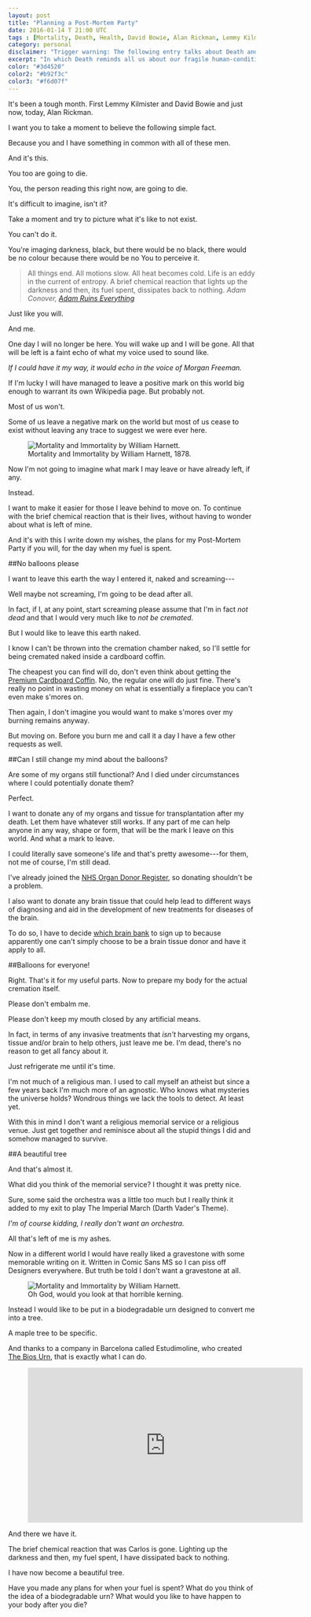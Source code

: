 ```yaml
---
layout: post
title: "Planning a Post-Mortem Party"
date: 2016-01-14 T 21:00 UTC
tags : [Mortality, Death, Health, David Bowie, Alan Rickman, Lemmy Kilmister, "Bios Urn", Recycle]
category: personal
disclaimer: "Trigger warning: The following entry talks about Death and/or dying." 
excerpt: "In which Death reminds all us about our fragile human-condition and I decide to make plans for my eventual demise."
color: "#3d4520"
color2: "#b92f3c"
color3: "#f6d07f"
---
```

It's been a tough month. First Lemmy Kilmister and David Bowie and just now, today, Alan Rickman. 

I want you to take a moment to believe the following simple fact.

Because you and I have something in common with all of these men.

And it's this.

You too are going to die.

You, the person reading this right now, are going to die.

It's difficult to imagine, isn't it?

Take a moment and try to picture what it's like to not exist.

You can't do it.

You're imaging darkness, black, but there would be no black, there would be no colour because there would be no You to perceive it.

> All things end. All motions slow. All heat becomes cold. Life is an eddy in the current of entropy. A brief chemical reaction that lights up the darkness and then, its fuel spent, dissipates back to nothing. <cite>Adam Conover, <a href="https://www.youtube.com/watch?v=HuKB0_t3J0A">Adam Ruins Everything</a></cite>

Just like you will.

And me.

One day I will no longer be here. You will wake up and I will be gone. All that will be left is a faint echo of what my voice used to sound like.

*If I could have it my way, it would echo in the voice of Morgan Freeman.*

If I'm lucky I will have managed to leave a positive mark on this world big enough to warrant its own Wikipedia page. But probably not.

Most of us won't.

Some of us leave a negative mark on the world but most of us cease to exist without leaving any trace to suggest we were ever here.

<figure>
	<img class="js-lazy-load" data-original="/assets/posts/2016/january/planning-a-post-mortem-party/mortality-and-immortality-by-william-harnett.jpg" alt="Mortality and Immortality by William Harnett.">
	<figcaption>Mortality and Immortality by William Harnett, 1878.</figcaption>
</figure>

Now I'm not going to imagine what mark I may leave or have already left, if any.

Instead.

I want to make it easier for those I leave behind to move on. To continue with the brief chemical reaction that is their lives, without having to wonder about what is left of mine.

And it's with this I write down my wishes, the plans for my Post-Mortem Party if you will, for the day when my fuel is spent.

##No balloons please

I want to leave this earth the way I entered it, naked and screaming---

Well maybe not screaming, I'm going to be dead after all.

In fact, if I, at any point, start screaming please assume that I'm in fact *not dead* and that I would very much like to *not be cremated*.

But I would like to leave this earth naked.

I know I can't be thrown into the cremation chamber naked, so I'll settle for being cremated naked inside a cardboard coffin.

The cheapest you can find will do, don't even think about getting the [Premium Cardboard Coffin][coffin]. No, the regular one will do just fine. There's really no point in wasting money on what is essentially a fireplace you can't even make s'mores on.

Then again, I don't imagine you would want to make s'mores over my burning remains anyway.

But moving on. Before you burn me and call it a day I have a few other requests as well.

##Can I still change my mind about the balloons?

Are some of my organs still functional? And I died under circumstances where I could potentially donate them?

Perfect.

I want to donate any of my organs and tissue for transplantation after my death. Let them have whatever still works. If any part of me can help anyone in any way, shape or form, that will be the mark I leave on this world. And what a mark to leave.

I could literally save someone's life and that's pretty awesome---for them, not me of course, I'm still dead.

I've already joined the [NHS Organ Donor Register][organs], so donating shouldn't be a problem.

I also want to donate any brain tissue that could help lead to different ways of diagnosing and aid in the development of new treatments for diseases of the brain.

To do so, I have to decide [which brain bank][brain] to sign up to because apparently one can't simply choose to be a brain tissue donor and have it apply to all.

##Balloons for everyone!

Right. That's it for my useful parts. Now to prepare my body for the actual cremation itself.

Please don't embalm me.

Please don't keep my mouth closed by any artificial means.

In fact, in terms of any invasive treatments that *isn't* harvesting my organs, tissue and/or brain to help others, just leave me be. I'm dead, there's no reason to get all fancy about it.

Just refrigerate me until it's time.

<p data-pullquote="Sure, some said the orchestra was a little too much."></p>

I'm not much of a religious man. I used to call myself an atheist but since a few years back I'm much more of an agnostic. Who knows what mysteries the universe holds? Wondrous things we lack the tools to detect. At least yet.

With this in mind I don't want a religious memorial service or a religious venue. Just get together and reminisce about all the stupid things I did and somehow managed to survive.

##A beautiful tree

And that's almost it.

What did you think of the memorial service? I thought it was pretty nice.

Sure, some said the orchestra was a little too much but I really think it added to my exit to play The Imperial March (Darth Vader's Theme).

*I'm of course kidding, I really don't want an orchestra.*

All that's left of me is my ashes.

Now in a different world I would have really liked a gravestone with some memorable writing on it. Written in Comic Sans MS so I can piss off Designers everywhere. But truth be told I don't want a gravestone at all.

<figure>
	<img class="js-lazy-load" data-original="/assets/posts/2016/january/planning-a-post-mortem-party/carlos-eriksson-gravestone-example.jpg" alt="Mortality and Immortality by William Harnett.">
	<figcaption>Oh God, would you look at that horrible kerning.</figcaption>
</figure>

Instead I would like to be put in a biodegradable urn designed to convert me into a tree.

A maple tree to be specific.

And thanks to a company in Barcelona called Estudimoline, who created [The Bios Urn][bios], that is exactly what I can do.

<figure class="media-video">
	<iframe width="560" height="315" src="https://www.youtube.com/embed/o-xw-DSUMRg" frameborder="0" allowfullscreen></iframe>
</figure>

And there we have it.

The brief chemical reaction that was Carlos is gone. Lighting up the darkness and then, my fuel spent, I have dissipated back to nothing.

I have now become a beautiful tree.

Have you made any plans for when your fuel is spent? What do you think of the idea of a biodegradable urn? What would you like to have happen to your body after you die? 

[coffins]: http://comparethecoffin.com/
[bios]: https://urnabios.com/
[organs]: https://www.organdonation.nhs.uk/
[coffin]: http://coffincompany.co.uk/bespoke-coffins/cardboard-premium-coffin
[brain]: https://www.hta.gov.uk/guidance-public/brain-donation